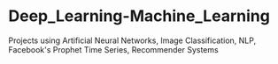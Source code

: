 # Deep_Learning-Machine_Learning
Projects using Artificial Neural Networks, Image Classification, NLP, Facebook's Prophet Time Series, Recommender Systems
